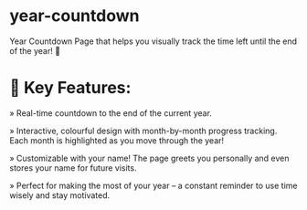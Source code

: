 # year-countdown
Year Countdown Page that helps you visually track the time left until the end of the year! 🎉

# 🛞 Key Features:

» Real-time countdown to the end of the current year.

» Interactive, colourful design with month-by-month progress tracking. Each month is highlighted as you move through the year! 

» Customizable with your name! The page greets you personally and even stores your name for future visits.

» Perfect for making the most of your year – a constant reminder to use time wisely and stay motivated.
